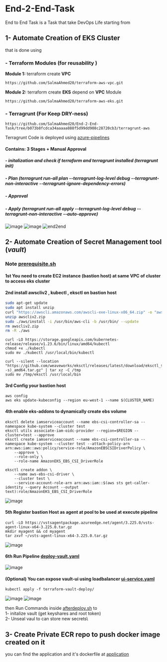 # End-2-End-Task
End to End Task is a Task that take DevOps Life starting from 
## 1- Automate Creation of EKS Cluster 
that is done using 
### - Terraform Modules (for reusability )
**Module 1:**  terraform create **VPC** 
```
https://github.com/SalmaAhmed20/terraform-aws-vpc.git
```
**Module 2:** terraform create **EKS** depend on **VPC** Module
```
https://github.com/SalmaAhmed20/terraform-aws-eks.git
```
### - Terragrunt (For Keep DRY-ness)
```
https://github.com/SalmaAhmed20/End-2-End-Task/tree/b073b8fcdca34aaaaa888f5d99dd908c28720cb3/terragrunt-aws
```
Terragrunt Code is deployed using [azure-pipelines](https://github.com/SalmaAhmed20/End-2-End-Task/blob/main/CICD/deploy-terragrunt-pipelines.yml)

#### Contains: 3 Stages + Manual Approval 
##### - initalization and check if terraform and terragrunt installed  (terragrunt init)
##### - Plan (terragrunt run-all plan --terragrunt-log-level debug --terragrunt-non-interactive   --terragrunt-ignore-dependency-errors)
##### - Approval 
##### - Apply (terragrunt run-all apply --terragrunt-log-level debug --terragrunt-non-interactive   --auto-approve)

![image](https://github.com/SalmaAhmed20/End-2-End-Task/assets/64385957/e543db0d-e71b-49d9-9db0-a42911c0c188)
![image](https://github.com/SalmaAhmed20/End-2-End-Task/assets/64385957/be66dc24-254a-45f6-97f7-c76d87ff83f4)
![end2end](https://github.com/SalmaAhmed20/End-2-End-Task/assets/64385957/184523f6-339b-47cb-9e28-c412dab53546)
## 2- Automate Creation of Secret Management tool (*vault*)
### Note [prerequisite.sh](https://github.com/SalmaAhmed20/End-2-End-Task/blob/b073b8fcdca34aaaaa888f5d99dd908c28720cb3/terraform-vault-deploy/prerequisite.sh)
#### 1st You need to create EC2 instance (bastion host) at same VPC of cluster to access eks cluster
#### 2nd install awscliv2 , kubectl , eksctl on bastion host 
```bash
sudo apt-get update
sudo apt install unzip
curl "https://awscli.amazonaws.com/awscli-exe-linux-x86_64.zip" -o "awscliv2.zip"
unzip awscliv2.zip
sudo ./aws/install -i /usr/bin/aws-cli -b /usr/bin/ --update
rm awscliv2.zip
rm -R ./aws
```
```
curl -LO https://storage.googleapis.com/kubernetes-release/release/v1.23.6/bin/linux/amd64/kubectl
chmod +x ./kubectl
sudo mv ./kubectl /usr/local/bin/kubectl
```
```
curl --silent --location "https://github.com/weaveworks/eksctl/releases/latest/download/eksctl_$(uname -s)_amd64.tar.gz" | tar xz -C /tmp
sudo mv /tmp/eksctl /usr/local/bin
```
#### 3rd Config your bastion host 
```
aws config
aws eks update-kubeconfig --region eu-west-1 --name $(CLUSTER_NAME)
```
#### 4th enable eks-addons to dynamically create ebs volume 
```
eksctl delete iamserviceaccount --name ebs-csi-controller-sa --namespace kube-system --cluster test
eksctl utils associate-iam-oidc-provider --region=$REGION --cluster=test --approve
eksctl create iamserviceaccount --name ebs-csi-controller-sa --namespace kube-system --cluster test --attach-policy-arn arn:aws:iam::aws:policy/service-role/AmazonEBSCSIDriverPolicy \
    --approve \
    --role-only \
    --role-name AmazonEKS_EBS_CSI_DriverRole

eksctl create addon \
    --name aws-ebs-csi-driver \
    --cluster test \
    --service-account-role-arn arn:aws:iam::$(aws sts get-caller-identity --query Account --output text):role/AmazonEKS_EBS_CSI_DriverRole
```
![image](https://github.com/SalmaAhmed20/End-2-End-Task/assets/64385957/07cb728a-8e52-4a50-94f7-e9fce937ae27)

#### 5th Register bastion Host as agent at pool to be used at execute pipeline 
```
curl -LO https://vstsagentpackage.azureedge.net/agent/3.225.0/vsts-agent-linux-x64-3.225.0.tar.gz
mkdir myagent && cd myagent
tar zxvf ~/vsts-agent-linux-x64-3.225.0.tar.gz
```
![image](https://github.com/SalmaAhmed20/End-2-End-Task/assets/64385957/eb482139-90af-494a-9ebb-06a23e6b0515)

#### 6th Run Pipeline [deploy-vault.yaml](https://github.com/SalmaAhmed20/End-2-End-Task/blob/b073b8fcdca34aaaaa888f5d99dd908c28720cb3/CICD/deploy-vault.yml)
![image](https://github.com/SalmaAhmed20/End-2-End-Task/assets/64385957/b140603e-c614-4014-bed3-4567a33b321a)


#### (Optional) You can expose vault-ui using loadbalancer [ui-service.yaml](https://github.com/SalmaAhmed20/End-2-End-Task/blob/main/terraform-vault-deploy/ui-service.yaml)
```
kubectl apply -f terraform-vault-deploy/
```
![image](https://github.com/SalmaAhmed20/End-2-End-Task/assets/64385957/96c98a2a-425b-4c6e-9be3-1ced97669d36)
![image](https://github.com/SalmaAhmed20/End-2-End-Task/assets/64385957/e4f01b74-75a8-4ff3-9525-2d3871f1ffdd)

 then Run Commands inside [afterdeploy.sh](https://github.com/SalmaAhmed20/End-2-End-Task/blob/main/terraform-vault-deploy/afterdeploy.sh) to \
 1- initalize vault (get keyshares and root token)\
 2- Unseal vaul to can store new secrets\
 ## 3- Create Private ECR repo to push docker image created on it
 you can find the application and it's dockerfile at [application](https://github.com/SalmaAhmed20/End-2-End-Task/tree/main/application)
 
 
